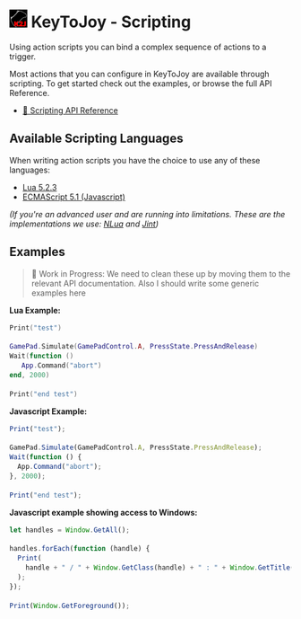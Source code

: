 # ![](KeyToJoy/Graphics/Icons/icon32.png?raw=true) KeyToJoy - Scripting
Using action scripts you can bind a complex sequence of actions to a trigger.

Most actions that you can configure in KeyToJoy are available through scripting. To get started check out the examples, or browse the full API Reference.

* [📃 Scripting API Reference](Index.md)



## Available Scripting Languages
When writing action scripts you have the choice to use any of these languages:
* [Lua 5.2.3](https://www.lua.org/manual/5.2/)
* [ECMAScript 5.1 (Javascript)](https://262.ecma-international.org/5.1/)

*(If you're an advanced user and are running into limitations. These are the implementations we use: [NLua](https://github.com/NLua/NLua) and [Jint](https://github.com/sebastienros/jint))*


## Examples
> 🚧 Work in Progress: We need to clean these up by moving them to the relevant API documentation. Also I should write some generic examples here

**Lua Example:**

```lua
Print("test")

GamePad.Simulate(GamePadControl.A, PressState.PressAndRelease)
Wait(function ()
   App.Command("abort")
end, 2000)

Print("end test")
```

**Javascript Example:**

```js
Print("test");

GamePad.Simulate(GamePadControl.A, PressState.PressAndRelease);
Wait(function () {
  App.Command("abort");
}, 2000);

Print("end test");
```

**Javascript example showing access to Windows:**

```js
let handles = Window.GetAll();

handles.forEach(function (handle) {
  Print(
    handle + " / " + Window.GetClass(handle) + " : " + Window.GetTitle(handle)
  );
});

Print(Window.GetForeground());
```
